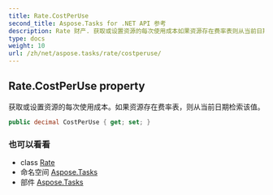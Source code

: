 ```yaml
---
title: Rate.CostPerUse
second_title: Aspose.Tasks for .NET API 参考
description: Rate 财产. 获取或设置资源的每次使用成本如果资源存在费率表则从当前日期检索该值
type: docs
weight: 10
url: /zh/net/aspose.tasks/rate/costperuse/
---
```

## Rate.CostPerUse property

获取或设置资源的每次使用成本。如果资源存在费率表，则从当前日期检索该值。

```csharp
public decimal CostPerUse { get; set; }
```

### 也可以看看

* class [Rate](../)
* 命名空间 [Aspose.Tasks](../../rate/)
* 部件 [Aspose.Tasks](../../../)


